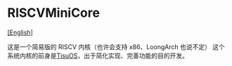 # RISCVMiniCore
[[English]](https://github.com/belowthetree/RISCVMiniCore/README-EN.md)

这是一个简易版的 RISCV 内核（也许会支持 x86、LoongArch 也说不定）
这个系统内核的前身是[TisuOS](https://github.com/belowthetree/TisuOS)，出于简化实现、完善功能的目的开发。